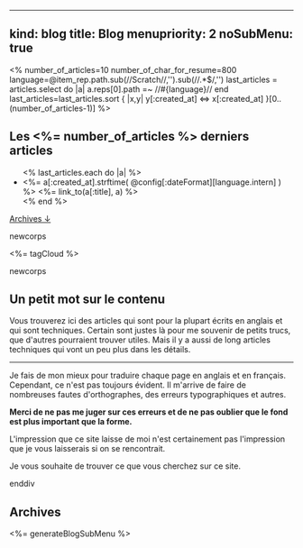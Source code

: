 ----- 
kind: blog
title: Blog
menupriority: 2
noSubMenu: true
-----

<% 
    number_of_articles=10
    number_of_char_for_resume=800
    language=@item_rep.path.sub(/\/Scratch\//,'').sub(/\/.*$/,'') 
    last_articles = articles.select do |a| 
            a.reps[0].path =~ /\/#{language}\// 
    end
    last_articles=last_articles.sort { |x,y| y[:created_at] <=> x[:created_at] }[0..(number_of_articles-1)]
%>

## Les <%= number_of_articles %> derniers articles

<ul>
<% last_articles.each do |a| %>
    <li>
        <span class="date"><%= a[:created_at].strftime( @config[:dateFormat][language.intern] ) %></span> <%= link_to(a[:title], a) %>
    </li>
<% end %>
</ul>

<a href="#archives">Archives &darr;</a>

newcorps

<div>
<%= tagCloud %>
</div>

newcorps

## Un petit mot sur le contenu



Vous trouverez ici des articles qui sont pour la plupart
écrits en anglais et qui sont techniques.
Certain sont justes là pour me souvenir de petits trucs, que
d'autres pourraient trouver utiles. Mais il y a aussi de
long articles techniques qui vont un peu plus dans les détails.


---

 Je fais de mon mieux pour traduire chaque page en anglais et en français.
Cependant, ce n'est pas toujours évident. 
Il m'arrive de faire de nombreuses fautes d'orthographes, des erreurs typographiques et autres. 



<strong> Merci de ne pas me juger sur ces erreurs et de ne pas oublier que le fond est plus important que la forme. </strong>

L'impression que ce site laisse de moi n'est certainement pas l'impression que je vous laisserais si on se rencontrait.


Je vous souhaite de trouver ce que vous cherchez sur ce site.

enddiv

## Archives

<%= generateBlogSubMenu %>
